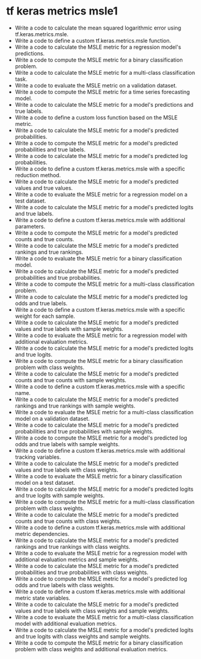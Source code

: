 # tf keras metrics msle1

- Write a code to calculate the mean squared logarithmic error using tf.keras.metrics.msle.
- Write a code to define a custom tf.keras.metrics.msle function.
- Write a code to calculate the MSLE metric for a regression model's predictions.
- Write a code to compute the MSLE metric for a binary classification problem.
- Write a code to calculate the MSLE metric for a multi-class classification task.
- Write a code to evaluate the MSLE metric on a validation dataset.
- Write a code to compute the MSLE metric for a time series forecasting model.
- Write a code to calculate the MSLE metric for a model's predictions and true labels.
- Write a code to define a custom loss function based on the MSLE metric.
- Write a code to calculate the MSLE metric for a model's predicted probabilities.
- Write a code to compute the MSLE metric for a model's predicted probabilities and true labels.
- Write a code to calculate the MSLE metric for a model's predicted log probabilities.
- Write a code to define a custom tf.keras.metrics.msle with a specific reduction method.
- Write a code to calculate the MSLE metric for a model's predicted values and true values.
- Write a code to evaluate the MSLE metric for a regression model on a test dataset.
- Write a code to calculate the MSLE metric for a model's predicted logits and true labels.
- Write a code to define a custom tf.keras.metrics.msle with additional parameters.
- Write a code to compute the MSLE metric for a model's predicted counts and true counts.
- Write a code to calculate the MSLE metric for a model's predicted rankings and true rankings.
- Write a code to evaluate the MSLE metric for a binary classification model.
- Write a code to calculate the MSLE metric for a model's predicted probabilities and true probabilities.
- Write a code to compute the MSLE metric for a multi-class classification problem.
- Write a code to calculate the MSLE metric for a model's predicted log odds and true labels.
- Write a code to define a custom tf.keras.metrics.msle with a specific weight for each sample.
- Write a code to calculate the MSLE metric for a model's predicted values and true labels with sample weights.
- Write a code to evaluate the MSLE metric for a regression model with additional evaluation metrics.
- Write a code to calculate the MSLE metric for a model's predicted logits and true logits.
- Write a code to compute the MSLE metric for a binary classification problem with class weights.
- Write a code to calculate the MSLE metric for a model's predicted counts and true counts with sample weights.
- Write a code to define a custom tf.keras.metrics.msle with a specific name.
- Write a code to calculate the MSLE metric for a model's predicted rankings and true rankings with sample weights.
- Write a code to evaluate the MSLE metric for a multi-class classification model on a validation dataset.
- Write a code to calculate the MSLE metric for a model's predicted probabilities and true probabilities with sample weights.
- Write a code to compute the MSLE metric for a model's predicted log odds and true labels with sample weights.
- Write a code to define a custom tf.keras.metrics.msle with additional tracking variables.
- Write a code to calculate the MSLE metric for a model's predicted values and true labels with class weights.
- Write a code to evaluate the MSLE metric for a binary classification model on a test dataset.
- Write a code to calculate the MSLE metric for a model's predicted logits and true logits with sample weights.
- Write a code to compute the MSLE metric for a multi-class classification problem with class weights.
- Write a code to calculate the MSLE metric for a model's predicted counts and true counts with class weights.
- Write a code to define a custom tf.keras.metrics.msle with additional metric dependencies.
- Write a code to calculate the MSLE metric for a model's predicted rankings and true rankings with class weights.
- Write a code to evaluate the MSLE metric for a regression model with additional evaluation metrics and sample weights.
- Write a code to calculate the MSLE metric for a model's predicted probabilities and true probabilities with class weights.
- Write a code to compute the MSLE metric for a model's predicted log odds and true labels with class weights.
- Write a code to define a custom tf.keras.metrics.msle with additional metric state variables.
- Write a code to calculate the MSLE metric for a model's predicted values and true labels with class weights and sample weights.
- Write a code to evaluate the MSLE metric for a multi-class classification model with additional evaluation metrics.
- Write a code to calculate the MSLE metric for a model's predicted logits and true logits with class weights and sample weights.
- Write a code to compute the MSLE metric for a binary classification problem with class weights and additional evaluation metrics.